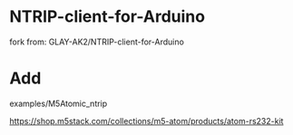 # NTRIP-client-for-Arduino
fork from:
GLAY-AK2/NTRIP-client-for-Arduino

# Add
examples/M5Atomic_ntrip

https://shop.m5stack.com/collections/m5-atom/products/atom-rs232-kit
